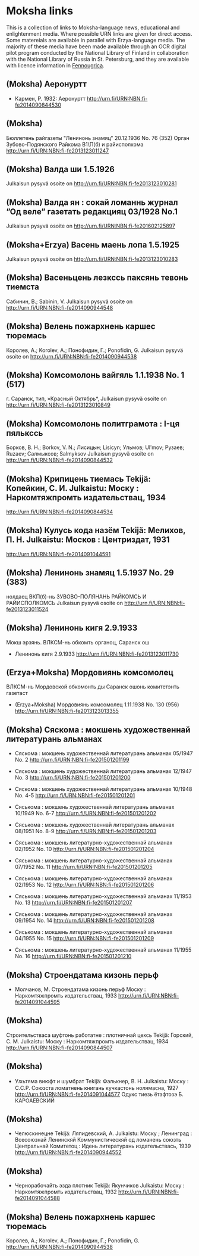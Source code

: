 # Moksha links

This is a collection of links to Moksha-language news, educational and enlightenment media. Where possible URN links are given for direct access. Some matereials are available in parallel with Erzya-language media. The majority of these media have been made available through an OCR digital pilot program conducted by the National Library of Finland in collaboration with the National Library of Russia in St. Petersburg, and they are available with licence information in [Fennougrica](https://fennougrica.kansalliskirjasto.fi).

## (Moksha) Аеронуртт

- Кармен, Р. 1932: Аеронуртт 
 http://urn.fi/URN:NBN:fi-fe2014090844530

## (Moksha)
Бюллетень райгазеты "Ленинонь знамяц" 20.12.1936 No. 76 (352)
Орган Зубово-Подянского Райкома В1\П(б) и райисполкома
http://urn.fi/URN:NBN:fi-fe2013123011247

## (Moksha) Валда ши 1.5.1926
Julkaisun pysyvä osoite on http://urn.fi/URN:NBN:fi-fe2013123010281

## (Moksha) Валда ян : сокай ломаннь журнал ”Од веле” газетать редакцияц 03/1928 No.1
Julkaisun pysyvä osoite on http://urn.fi/URN:NBN:fi-fe201602125897

## (Moksha+Erzya) Васень маень лопа 1.5.1925
Julkaisun pysyvä osoite on http://urn.fi/URN:NBN:fi-fe2013123010283

## (Moksha) Васеньцень лезкссь паксянь тевонь тиемста
Сабинин, В.; Sаbinin, V.
Julkaisun pysyvä osoite on http://urn.fi/URN:NBN:fi-fe2014090944548

## (Moksha) Велень пожархнень каршес тюремась
Королев, А.; Korolev, A.; Понофидин, Г.; Ponofidin, G.
Julkaisun pysyvä osoite on http://urn.fi/URN:NBN:fi-fe2014090944538 

## (Moksha) Комсомолонь вайгяль 1.1.1938 No. 1 (517)
г. Саранск, тип, »Красный Октябрь*,
Julkaisun pysyvä osoite on http://urn.fi/URN:NBN:fi-fe2013123010849 

## (Moksha) Комсомолонь политграмота : I-ця пялькссь
Борков, В. Н.; Borkov, V. N.; Лисицын; Lisicyn; Ульмов; Ulʹmov; Рузаев; Ruzаev; Салмыксов; Sаlmyksov
Julkaisun pysyvä osoite on http://urn.fi/URN:NBN:fi-fe2014090844532

## (Moksha)  Крипицень тиемась Tekijä: Копейкин, С. И. Julkaistu: Моску : Наркомтяжпромть издательствац, 1934
http://urn.fi/URN:NBN:fi-fe2014090844534

## (Moksha)  Кулусь кода назём Tekijä: Мелихов, П. Н. Julkaistu: Москов : Центриздат, 1931
 http://urn.fi/URN:NBN:fi-fe2014091044591

## (Moksha) Ленинонь знамяц 1.5.1937 No. 29 (383)
нолдаец ВКП(б)-нь ЗУВОВО-ПОЛЯНАНЬ РАЙКОМСЬ И РАЙИСПОЛКОМСЬ
Julkaisun pysyvä osoite on http://urn.fi/URN:NBN:fi-fe2013123011524

## (Moksha) Ленинонь кигя 2.9.1933
Мокш эрзянь. ВЛКСМ-нь обкомть органоц, Саранск ош

- Ленинонь кигя 2.9.1933
http://urn.fi/URN:NBN:fi-fe2013123011730

## (Erzya+Moksha) Мордовиянь комсомолец
ВЛКСМ-нь Мордовской обкомонть ды Саранск ошонь комитетэнть газетаст

- (Erzya+Moksha) Мордовиянь комсомолец 1.11.1938 No. 130 (956)
http://urn.fi/URN:NBN:fi-fe2013123013355

## (Moksha) Сяскома : мокшень художественнай литературань альманах

- Сяскома : мокшень художественнай литературань альманах 05/1947 No. 2
http://urn.fi/URN:NBN:fi-fe201501201199

- Сяскома : мокшень художественнаӥ литературань альманах 12/1947 No. 3
http://urn.fi/URN:NBN:fi-fe201501201200

- Сяскома : мокшень художественнай литературань альманах 10/1948 No. 4-5
http://urn.fi/URN:NBN:fi-fe201501201201

- Сяськома : мокшень художественнаӥ литературань альманах 10/1949 No. 6-7
http://urn.fi/URN:NBN:fi-fe201501201202

- Сяськома : мокшень художественнаӥ литературань альманах 08/1951 No. 8-9
http://urn.fi/URN:NBN:fi-fe201501201203

- Сяськома : мокшень литературно-художественнаӥ альманах 02/1952 No. 10
http://urn.fi/URN:NBN:fi-fe201501201204

- Сяськома : мокшень литературно-художественнай альманах 07/1952 No. 11
http://urn.fi/URN:NBN:fi-fe201501201205

- Сяськома : мокшень литературно-художественнай альманах 02/1953 No. 12
http://urn.fi/URN:NBN:fi-fe201501201206

- Сяськома : мокшень литературно-художественнай альманах 11/1953 No. 13
http://urn.fi/URN:NBN:fi-fe201501201207

- Сяськома : мокшень литературно-художественнай альманах 09/1954 No. 14
http://urn.fi/URN:NBN:fi-fe201501201208

- Сяськома : мокшень литературно-художественнай альманах 04/1955 No. 15
http://urn.fi/URN:NBN:fi-fe201501201209

- Сяськома : мокшень литературно-художественнай альманах 11/1955 No. 16
http://urn.fi/URN:NBN:fi-fe201501201210

## (Moksha) Строендатама кизонь перьф

- Молчанов, М.
Строендатама кизонь перьф
Моску : Наркомтяжпромть издательствац, 1933
http://urn.fi/URN:NBN:fi-fe2014091044595

## (Moksha)
 Строительстваса шуфтонь работатне : плотничнай цехсь Tekijä: Горский, С. М. Julkaistu: Моску : Наркомтяжпромть издательствац, 1934
 http://urn.fi/URN:NBN:fi-fe2014090844507

## (Moksha)

- Уԕьтяма виюфт и шумбрат Tekijä: Фалькнер, В. Н. Julkaistu: Моску : С.С.Р. Союзста ломатнень книгань кучкастонь нолямасна, 1927
 http://urn.fi/URN:NBN:fi-fe2014091044577
Одукс тиезь ётафтозэ Б. КАРОАЕВСКИЙ

## (Moksha)

-  Челюскинецне Tekijä: Ляпидевский, А. Julkaistu: Моску ; Ленинград : Всесоюзнай Ленинскяй Коммунистическяй од ломанень союзть Центральнай Комитетоц : Идень литературань издательствась, 1939
http://urn.fi/URN:NBN:fi-fe2014090944552

## (Moksha)

- Чернорабочайть эзда плотник Tekijä: Якунчиков Julkaistu: Моску : Наркомтяжпромть издательствац, 1932
http://urn.fi/URN:NBN:fi-fe2014091044588

## (Moksha) Велень пожархнень каршес тюремась
Королев, А.; Korolev, A.; Понофидин, Г.; Ponofidin, G.
http://urn.fi/URN:NBN:fi-fe2014090944538 



